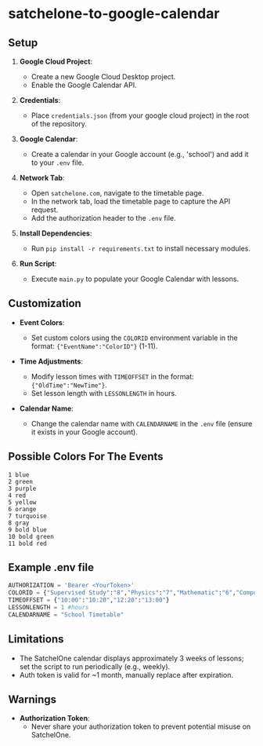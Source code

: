 # satchelone-to-google-calendar

## **Setup**

1. **Google Cloud Project**:
    - Create a new Google Cloud Desktop project.
    - Enable the Google Calendar API.
  
2. **Credentials**:
    - Place `credentials.json` (from your google cloud project) in the root of the repository.
  
3. **Google Calendar**:
    - Create a calendar in your Google account (e.g., 'school') and add it to your `.env` file.
  
4. **Network Tab**:
    - Open `satchelone.com`, navigate to the timetable page.
    - In the network tab, load the timetable page to capture the API request.
    - Add the authorization header to the `.env` file.

5. **Install Dependencies**:
    - Run `pip install -r requirements.txt` to install necessary modules.
  
6. **Run Script**:
    - Execute `main.py` to populate your Google Calendar with lessons.
  
## Customization

- **Event Colors**:

  - Set custom colors using the `COLORID` environment variable in the format: `{"EventName":"ColorID"}` (1-11).
- **Time Adjustments**:

  - Modify lesson times with `TIMEOFFSET` in the format: `{"OldTime":"NewTime"}`.
  - Set lesson length with `LESSONLENGTH` in hours.
- **Calendar Name**:

  - Change the calendar name with `CALENDARNAME` in the `.env` file (ensure it exists in your Google account).

## Possible Colors For The Events

```text
1 blue
2 green
3 purple
4 red
5 yellow
6 orange
7 turquoise
8 gray
9 bold blue
10 bold green
11 bold red
```

## Example .env file

``` python
AUTHORIZATION = 'Bearer <YourToken>'
COLORID = {"Supervised Study":"8","Physics":"7","Mathematic":"6","Computing":"2","PE":"11","Curriculum enriched":"3"}
TIMEOFFSET = {"10:00":"10:20","12:20":"13:00"}
LESSONLENGTH = 1 #hours
CALENDARNAME = "School Timetable"
```

## Limitations

- The SatchelOne calendar displays approximately 3 weeks of lessons; set the script to run periodically (e.g., weekly).
- Auth token is valid for ~1 month, manually replace after expiration.

## Warnings

- **Authorization Token**:
  - Never share your authorization token to prevent potential misuse on SatchelOne.
